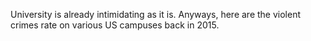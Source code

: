 University is already intimidating as it is. Anyways, here are the violent crimes rate on various US campuses back in 2015.
